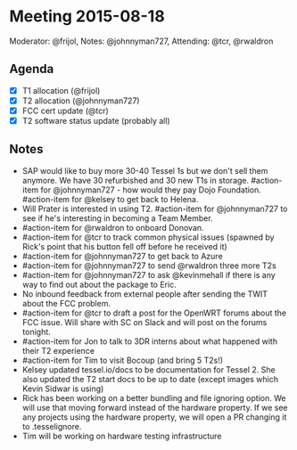 # Meeting 2015-08-18

Moderator: @frijol, Notes: @johnnyman727, Attending: @tcr, @rwaldron

## Agenda

* [x] T1 allocation (@frijol)
* [x] T2 allocation (@johnnyman727)
* [x] FCC cert update (@tcr)
* [x] T2 software status update (probably all)

## Notes

- SAP would like to buy more 30-40 Tessel 1s but we don't sell them anymore. We have 30 refurbished and 30 new T1s in storage. #action-item for @johnnyman727 - how would they pay Dojo Foundation. #action-item for @kelsey to get back to Helena.
- Will Prater is interested in using T2. #action-item for @johnnyman727 to see if he's interesting in becoming a Team Member.
- #action-item for @rwaldron to onboard Donovan.
- #action-item for @tcr to track common physical issues (spawned by Rick's point that his button fell off before he received it)
- #action-item for @johnnyman727 to get back to Azure
- #action-item for @johnnyman727 to send @rwaldron three more T2s
- #action-item for @johnnyman727 to ask @kevinmehall if there is any way to find out about the package to Eric.
- No inbound feedback from external people after sending the TWIT about the FCC problem.
- #action-item for @tcr to draft a post for the OpenWRT forums about the FCC issue. Will share with SC on Slack and will post on the forums tonight.
- #action-item for Jon to talk to 3DR interns about what happened with their T2 experience
- #action-item for Tim to visit Bocoup (and bring 5 T2s!)
- Kelsey updated tessel.io/docs to be documentation for Tessel 2. She also updated the T2 start docs to be up to date (except images which Kevin Sidwar is using)
- Rick has been working on a better bundling and file ignoring option. We will use that moving forward instead of the hardware property. If we see any projects using the hardware property, we will open a PR changing it to .tesselignore. 
- Tim will be working on hardware testing infrastructure
